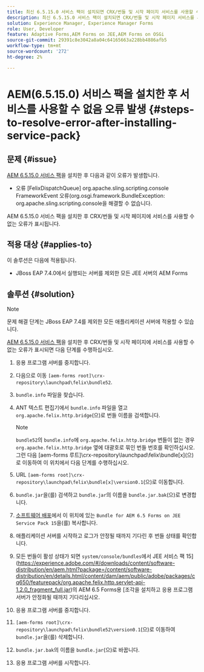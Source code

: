 ```yaml
---
title: 최신 6.5.15.0 서비스 팩이 설치되면 CRX/번들 및 시작 페이지 서비스를 사용할 수 없는 오류가 발생합니다.
description: 최신 6.5.15.0 서비스 팩이 설치되면 CRX/번들 및 시작 페이지 서비스를 사용할 수 없는 오류가 발생합니다.
solution: Experience Manager, Experience Manager Forms
role: User, Developer
feature: Adaptive Forms,AEM Forms on JEE,AEM Forms on OSGi
source-git-commit: 29391c8e3042a8a04c64165663a228bb4886afb5
workflow-type: tm+mt
source-wordcount: '272'
ht-degree: 2%

---
```


# AEM(6.5.15.0) 서비스 팩을 설치한 후 서비스를 사용할 수 없음 오류 발생 {#steps-to-resolve-error-after-installing-service-pack}

## 문제 {#issue}

[AEM 6.5.15.0 서비스 팩](https://experience.adobe.com/#/downloads/content/software-distribution/en/aem.html?package=/content/software-distribution/en/details.html/content/dam/aem/public/adobe/packages/cq650/servicepack/aem-service-pkg-6.5.15.0.zip)을 설치한 후 다음과 같이 오류가 발생합니다.
* 오류 [FelixDispatchQueue] org.apache.sling.scripting.console FrameworkEvent 오류(org.osgi.framework.BundleException: org.apache.sling.scripting.console을 해결할 수 없습니다.

AEM 6.5.15.0 서비스 팩을 설치한 후 CRX/번들 및 시작 페이지에 서비스를 사용할 수 없는 오류가 표시됩니다.

## 적용 대상 {#applies-to}

이 솔루션은 다음에 적용됩니다.
* JBoss EAP 7.4.0에서 실행되는 서버를 제외한 모든 JEE 서버의 AEM Forms

## 솔루션 {#solution}

>[!NOTE]
>
>문제 해결 단계는 JBoss EAP 7.4를 제외한 모든 애플리케이션 서버에 적용할 수 있습니다.

[AEM 6.5.15.0 서비스 팩](https://experience.adobe.com/#/downloads/content/software-distribution/en/aem.html?package=/content/software-distribution/en/details.html/content/dam/aem/public/adobe/packages/cq650/servicepack/aem-service-pkg-6.5.15.0.zip)을 설치한 후 CRX/번들 및 시작 페이지에 서비스를 사용할 수 없는 오류가 표시되면 다음 단계를 수행하십시오.

1. 응용 프로그램 서버를 중지합니다.
1. 다음으로 이동 `[aem-forms root]\crx-repository\launchpad\felix\bundle52`.
1. `bundle.info` 파일을 찾습니다.
1. ANT 텍스트 편집기에서 `bundle.info` 파일을 열고 `org.apache.felix.http.bridge`(으)로 번들 이름을 검색합니다.

   >[!NOTE]
   >
   >`bundle52`의 `bundle.info`에 `org.apache.felix.http.bridge` 번들이 없는 경우 `org.apache.felix.http.bridge` 옆에 대괄호로 묶인 번들 번호를 확인하십시오. 그런 다음 [aem-forms 루트]\crx-repository\launchpad\felix\bundle[x]&#x200B;(으)로 이동하여 이 위치에서 다음 단계를 수행하십시오.

1. URL `[aem-forms root]\crx-repository\launchpad\felix\bundle[x]\version0.1`(으)로 이동합니다.
1. `bundle.jar`을(를) 검색하고 `bundle.jar`의 이름을 `bundle.jar.bak`(으)로 변경합니다.
1. [소프트웨어 배포](https://experience.adobe.com/#/downloads/content/software-distribution/en/aem.html?package=/content/software-distribution/en/details.html/content/dam/aem/public/adobe/packages/cq650/featurepack/bundle.jar)에서 이 위치에 있는 `Bundle for AEM 6.5 Forms on JEE Service Pack 15`을(를) 복사합니다.
1. 애플리케이션 서버를 시작하고 로그가 안정될 때까지 기다린 후 번들 상태를 확인합니다.
1. 모든 번들이 활성 상태가 되면 `system/console/bundles`에서 JEE 서비스 팩 15](https://experience.adobe.com/#/downloads/content/software-distribution/en/aem.html?package=/content/software-distribution/en/details.html/content/dam/aem/public/adobe/packages/cq650/featurepack/org.apache.felix.http.servlet-api-1.2.0_fragment_full.jar)의 AEM 6.5 Forms용 [조각을 설치하고 응용 프로그램 서버가 안정화될 때까지 기다리십시오.
1. 응용 프로그램 서버를 중지합니다.
1. `[aem-forms root]\crx-repository\launchpad\felix\bundle52\version0.1`(으)로 이동하여 `bundle.jar`을(를) 삭제합니다.
1. `bundle.jar.bak`의 이름을 `bundle.jar`(으)로 바꿉니다.
1. 응용 프로그램 서버를 시작합니다.
